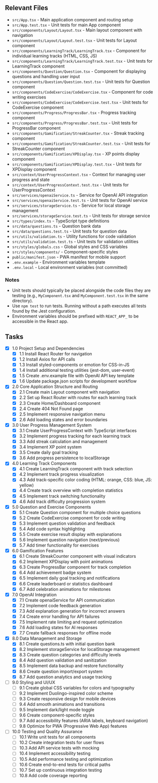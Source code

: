 ## Relevant Files

- `src/App.tsx` - Main application component and routing setup
- `src/App.test.tsx` - Unit tests for main App component
- `src/components/Layout/Layout.tsx` - Main layout component with navigation
- `src/components/Layout/Layout.test.tsx` - Unit tests for Layout component
- `src/components/LearningTrack/LearningTrack.tsx` - Component for individual learning tracks (HTML, CSS, JS)
- `src/components/LearningTrack/LearningTrack.test.tsx` - Unit tests for LearningTrack component
- `src/components/Question/Question.tsx` - Component for displaying questions and handling user input
- `src/components/Question/Question.test.tsx` - Unit tests for Question component
- `src/components/CodeExercise/CodeExercise.tsx` - Component for code writing exercises
- `src/components/CodeExercise/CodeExercise.test.tsx` - Unit tests for CodeExercise component
- `src/components/Progress/ProgressBar.tsx` - Progress tracking component
- `src/components/Progress/ProgressBar.test.tsx` - Unit tests for ProgressBar component
- `src/components/Gamification/StreakCounter.tsx` - Streak tracking component
- `src/components/Gamification/StreakCounter.test.tsx` - Unit tests for StreakCounter component
- `src/components/Gamification/XPDisplay.tsx` - XP points display component
- `src/components/Gamification/XPDisplay.test.tsx` - Unit tests for XPDisplay component
- `src/context/UserProgressContext.tsx` - Context for managing user progress and state
- `src/context/UserProgressContext.test.tsx` - Unit tests for UserProgressContext
- `src/services/openaiService.ts` - Service for OpenAI API integration
- `src/services/openaiService.test.ts` - Unit tests for OpenAI service
- `src/services/storageService.ts` - Service for local storage management
- `src/services/storageService.test.ts` - Unit tests for storage service
- `src/types/index.ts` - TypeScript type definitions
- `src/data/questions.ts` - Question bank data
- `src/data/questions.test.ts` - Unit tests for question data
- `src/utils/validation.ts` - Utility functions for code validation
- `src/utils/validation.test.ts` - Unit tests for validation utilities
- `src/styles/globals.css` - Global styles and CSS variables
- `src/styles/components/` - Component-specific styles
- `public/manifest.json` - PWA manifest for mobile support
- `.env.example` - Environment variables template
- `.env.local` - Local environment variables (not committed)

### Notes

- Unit tests should typically be placed alongside the code files they are testing (e.g., `MyComponent.tsx` and `MyComponent.test.tsx` in the same directory).
- Use `npm test` to run tests. Running without a path executes all tests found by the Jest configuration.
- Environment variables should be prefixed with `REACT_APP_` to be accessible in the React app.

## Tasks

- [x] 1.0 Project Setup and Dependencies
  - [x] 1.1 Install React Router for navigation
  - [x] 1.2 Install Axios for API calls
  - [x] 1.3 Install styled-components or emotion for CSS-in-JS
  - [x] 1.4 Install additional testing utilities (jest-dom, user-event)
  - [x] 1.5 Create .env.example file with OpenAI API key template
  - [x] 1.6 Update package.json scripts for development workflow

- [x] 2.0 Core Application Structure and Routing
  - [x] 2.1 Create main Layout component with navigation
  - [x] 2.2 Set up React Router with routes for each learning track
  - [x] 2.3 Create Home/Dashboard component
  - [x] 2.4 Create 404 Not Found page
  - [x] 2.5 Implement responsive navigation menu
  - [x] 2.6 Add loading states and error boundaries

- [x] 3.0 User Progress Management System
  - [x] 3.1 Create UserProgressContext with TypeScript interfaces
  - [x] 3.2 Implement progress tracking for each learning track
  - [x] 3.3 Add streak calculation and management
  - [x] 3.4 Implement XP point system
  - [x] 3.5 Create daily goal tracking
  - [x] 3.6 Add progress persistence to localStorage

- [x] 4.0 Learning Track Components
  - [x] 4.1 Create LearningTrack component with track selection
  - [x] 4.2 Implement track progress visualization
  - [x] 4.3 Add track-specific color coding (HTML: orange, CSS: blue, JS: yellow)
  - [x] 4.4 Create track overview with completion statistics
  - [x] 4.5 Implement track switching functionality
  - [x] 4.6 Add track difficulty progression system

- [x] 5.0 Question and Exercise Components
  - [x] 5.1 Create Question component for multiple choice questions
  - [x] 5.2 Create CodeExercise component for code writing
  - [x] 5.3 Implement question validation and feedback
  - [x] 5.4 Add code syntax highlighting
  - [x] 5.5 Create exercise result display with explanations
  - [x] 5.6 Implement question navigation (next/previous)
  - [x] 5.7 Add timer functionality for exercises

- [x] 6.0 Gamification Features
  - [x] 6.1 Create StreakCounter component with visual indicators
  - [x] 6.2 Implement XPDisplay with point animations
  - [x] 6.3 Create ProgressBar component for track completion
  - [x] 6.4 Add achievement badge system
  - [x] 6.5 Implement daily goal tracking and notifications
  - [x] 6.6 Create leaderboard or statistics dashboard
  - [x] 6.7 Add celebration animations for milestones

- [x] 7.0 OpenAI Integration
  - [x] 7.1 Create openaiService for API communication
  - [x] 7.2 Implement code feedback generation
  - [x] 7.3 Add explanation generation for incorrect answers
  - [x] 7.4 Create error handling for API failures
  - [x] 7.5 Implement rate limiting and request optimization
  - [x] 7.6 Add loading states for AI responses
  - [x] 7.7 Create fallback responses for offline mode

- [x] 8.0 Data Management and Storage
  - [x] 8.1 Create questions.ts with initial question bank
  - [x] 8.2 Implement storageService for localStorage management
  - [x] 8.3 Create question categories and difficulty levels
  - [x] 8.4 Add question validation and sanitization
  - [x] 8.5 Implement data backup and restore functionality
  - [x] 8.6 Create question import/export system
  - [x] 8.7 Add question analytics and usage tracking

- [ ] 9.0 Styling and UI/UX
  - [ ] 9.1 Create global CSS variables for colors and typography
  - [ ] 9.2 Implement Duolingo-inspired color scheme
  - [ ] 9.3 Create responsive design for mobile devices
  - [ ] 9.4 Add smooth animations and transitions
  - [ ] 9.5 Implement dark/light mode toggle
  - [ ] 9.6 Create component-specific styles
  - [ ] 9.7 Add accessibility features (ARIA labels, keyboard navigation)
  - [ ] 9.8 Optimize for PWA (Progressive Web App) features

- [ ] 10.0 Testing and Quality Assurance
  - [ ] 10.1 Write unit tests for all components
  - [ ] 10.2 Create integration tests for user flows
  - [ ] 10.3 Add API service tests with mocking
  - [ ] 10.4 Implement accessibility testing
  - [ ] 10.5 Add performance testing and optimization
  - [ ] 10.6 Create end-to-end tests for critical paths
  - [ ] 10.7 Set up continuous integration testing
  - [ ] 10.8 Add code coverage reporting
